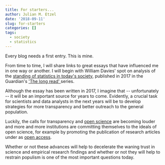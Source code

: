 ```yaml
---
title: For starters...
author: Julian M. Etzel
date: '2018-09-11'
slug: for-starters
categories: []
tags:
  - society
  - statistics
---
```


Every blog needs a first entry. This is mine. 

From time to time, I will share links to great essays that have influenced me in one way or another. I will begin with William Davies' spot on analysis of the [standing of statistics in today's society](https://www.theguardian.com/politics/2017/jan/19/crisis-of-statistics-big-data-democracy), published in 2017 in the Guardian's ['The long read' ](https://www.theguardian.com/news/series/the-long-read) series.

Although the essay has been written in 2017, I imagine that -- unfortunately -- it will be an important source for years to come. Evidently, a crucial task for scientists and data analysts in the next years will be to develop strategies for more transparency and better outreach to the general population. 

Luckily, the calls for transparency and [open science](https://creativecommons.org/about/program-areas/open-science/) are becoming louder and more and more institutions are committing themselves to the ideals of open science, for example by promoting the publication of research articles under as [open access](https://creativecommons.org/about/program-areas/open-access/). 

Whether or not these advances will help to decelerate the waning trust in science and empirical research findings and whether or not they will help to restrain populism is one of the most important questions today. 